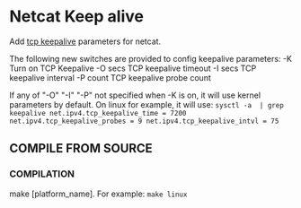 Netcat Keep alive
===============

Add [tcp keepalive](http://tldp.org/HOWTO/TCP-Keepalive-HOWTO/index.html) parameters for netcat.

The following new switches are provided to config keepalive parameters:
-K              Turn on TCP Keepalive
-O secs         TCP keepalive timeout
-I secs         TCP keepalive interval
-P count        TCP keepalive probe count

If any of "-O" "-I" "-P" not specified when -K is on, it will use kernel parameters by default. On linux for example, it will use:
`sysctl -a  | grep keepalive
net.ipv4.tcp_keepalive_time = 7200
net.ipv4.tcp_keepalive_probes = 9
net.ipv4.tcp_keepalive_intvl = 75`

COMPILE FROM SOURCE
-----

### COMPILATION

make [platform_name]. For example:
`make linux`
